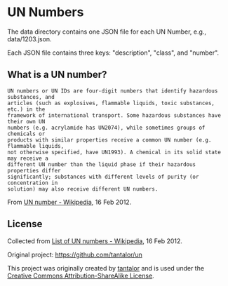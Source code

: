UN Numbers
=========

The data directory contains one JSON file for each UN Number, e.g., data/1203.json.

Each JSON file contains three keys: "description", "class", and "number".

What is a UN number?
--------------------

    UN numbers or UN IDs are four-digit numbers that identify hazardous substances, and
    articles (such as explosives, flammable liquids, toxic substances, etc.) in the
    framework of international transport. Some hazardous substances have their own UN
    numbers (e.g. acrylamide has UN2074), while sometimes groups of chemicals or
    products with similar properties receive a common UN number (e.g. flammable liquids,
    not otherwise specified, have UN1993). A chemical in its solid state may receive a
    different UN number than the liquid phase if their hazardous properties differ
    significantly; substances with different levels of purity (or concentration in
    solution) may also receive different UN numbers.
    
From [UN number - Wikipedia](http://en.wikipedia.org/wiki/UN_number), 16 Feb 2012.

License
-------

Collected from [List of UN numbers - Wikipedia](http://en.wikipedia.org/wiki/List_of_UN_numbers), 16 Feb 2012.

Original project: https://github.com/tantalor/un

This project was originally created by [tantalor](https://github.com/tantalor) and is used under the [Creative Commons Attribution-ShareAlike License](http://en.wikipedia.org/wiki/Wikipedia:Text_of_Creative_Commons_Attribution-ShareAlike_3.0_Unported_License).
